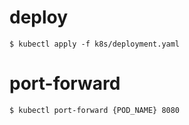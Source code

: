 # deploy

`$ kubectl apply -f k8s/deployment.yaml`

# port-forward

`$ kubectl port-forward {POD_NAME} 8080`
